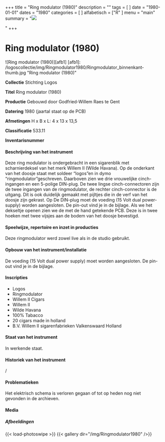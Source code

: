 ﻿+++
title = "Ring modulator (1980)"
description = ""
tags = [
]
date = "1980-01-01"
dates = "1980"
categories = [
]
alfabetisch = ["R"
]
menu = "main"
summary = "<a href='/logoscollectie/1980/ringmodulator1980'><img src='/logoscollectie/img/Ringmodulator1980/Ringmodulator_binnenkant-thumb.jpg'></a><p></p>"
+++

# Ring modulator (1980)
![Ring modulator (1980)][afb1]
[afb1]: /logoscollectie/img/Ringmodulator1980/Ringmodulator_binnenkant-thumb.jpg "Ring modulator (1980)"

**Collectie**
Stichting Logos

**Titel**
Ring modulator (1980)

**Productie**
Gebouwd door Godfried-Willem Raes te Gent

**Datering**
1980 (jaartal staat op de PCB)

**Afmetingen**
H x B x L: 4 x 13 x 13,5

**Classificatie**
533.11

**Inventarisnummer**


#### Beschrijving van het instrument
Deze ring modulator is ondergebracht in een sigarenblik met scharnierdeksel van het merk Willem II (Wilde Havana). Op de onderkant van het doosje staat met soldeer “logos”en in dymo “ringmodulator”geschreven.
Daarboven zien we drie vrouwelijke cinch-ingangen en een 5-polige DIN-plug. De twee lingse cinch-connectoren zijn de twee ingangen van de ringmodulator, de rechter cinch-connector is de uitgang. Dit is ook duidelijk gemaakt met pijltjes die in de verf van het doosje zijn gekrast. Op De DIN-plug moet de voeding (15 Volt dual power-supply) worden aangesloten. De pin-out vind je in de bijlage.
Als we het dekseltje openen zien we de met de hand getekende PCB. Deze is in twee hoeken met twee vijsjes aan de bodem van het doosje bevestigd. 


#### Speelwijze, repertoire en inzet in producties
Deze ringmodulator werd zowel live als in de studio gebruikt.

#### Opbouw van het instrument/installatie
De voeding (15 Volt dual power supply) moet worden aangesloten. De pin-out vind je in de bijlage. 

#### Inscripties
- Logos 
- Ringmodulator
- Willem II Cigars
- Willem II
- Wilde Havana
- 100% Tabacco
- 20 cigars made in holland
- B.V.  Willem II sigarenfabrieken Valkenswaard Holland

#### Staat van het instrument
In werkende staat.

#### Historiek van het instrument
/

#### Problematieken
Het elektrisch schema is verloren gegaan of tot op heden nog niet gevonden in de archieven.

#### Media
##### Afbeeldingen
{{< load-photoswipe >}}
{{< gallery dir="/img/Ringmodulator1980" />}}
